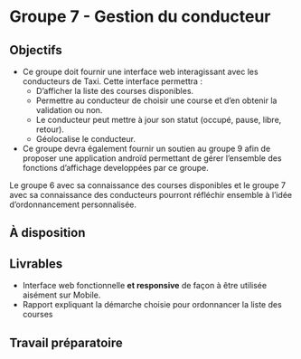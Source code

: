 # Groupe 7 - Gestion du conducteur

## Objectifs

- Ce groupe doit fournir une interface web interagissant avec les conducteurs de Taxi. Cette interface permettra :
    - D’afficher la liste des courses disponibles.
    - Permettre au conducteur de choisir une course et d’en obtenir la validation ou non.
    - Le conducteur peut mettre à jour son statut (occupé, pause, libre, retour).
    - Géolocalise le conducteur.
- Ce groupe devra également fournir un soutien au groupe 9 afin de proposer une application androïd permettant de gérer l’ensemble des fonctions d’affichage developpées par ce groupe.

Le groupe 6 avec sa connaissance des courses disponibles et le groupe 7 avec sa connaissance des conducteurs pourront réfléchir ensemble à l’idée d’ordonnancement personnalisée.

## À disposition

## Livrables

- Interface web fonctionnelle **et responsive** de façon à être utilisée  aisément sur Mobile.
- Rapport expliquant la démarche choisie pour ordonnancer la liste des courses

## Travail préparatoire

